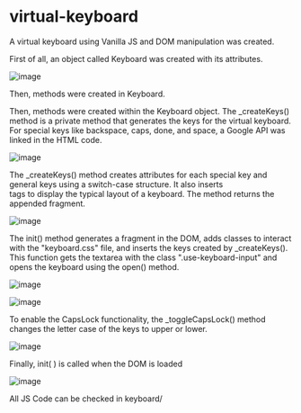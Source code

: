 # virtual-keyboard
A virtual keyboard using Vanilla JS and DOM manipulation was created.

First of all, an object called Keyboard was created with its attributes.

![image](https://github.com/leonardopiller/virtual-keyboard/assets/121625024/89c6f63b-cd07-46b9-a620-2c43c6ff2e08)


Then, methods were created in Keyboard.

Then, methods were created within the Keyboard object. The _createKeys() method is a private method that generates the keys for the virtual keyboard. For special keys like backspace, caps, done, and space, a Google API was linked in the HTML code.


![image](https://github.com/leonardopiller/virtual-keyboard/assets/121625024/9ba247ed-74fd-43ce-b695-8358ff5af329)
  
  The _createKeys() method creates attributes for each special key and general keys using a switch-case structure. It also inserts <br> tags to display the typical layout of a keyboard. The method returns the appended fragment.
 
  ![image](https://github.com/leonardopiller/virtual-keyboard/assets/121625024/90c551f8-4013-4b1c-b777-41c04507f3e3)


The init() method generates a fragment in the DOM, adds classes to interact with the "keyboard.css" file, and inserts the keys created by _createKeys(). This function gets the textarea with the class ".use-keyboard-input" and opens the keyboard using the open() method.


![image](https://github.com/leonardopiller/virtual-keyboard/assets/121625024/c50adbdc-0774-484f-b492-ca01c11be200)


![image](https://github.com/leonardopiller/virtual-keyboard/assets/121625024/a6a586d0-7e84-4010-9977-69538ff1083d)



To enable the CapsLock functionality, the _toggleCapsLock() method changes the letter case of the keys to upper or lower.

![image](https://github.com/leonardopiller/virtual-keyboard/assets/121625024/de353db2-fbc8-4956-abfa-a74e86f53381)

Finally, init( ) is called when the DOM is loaded 

![image](https://github.com/leonardopiller/virtual-keyboard/assets/121625024/3e4b97b9-a8da-478c-8a1e-a0e4568bdb70)

All JS Code can be checked in keyboard/
